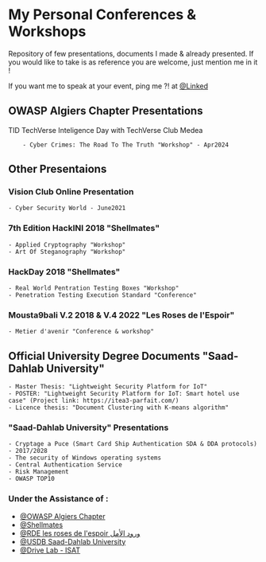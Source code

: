 # My Personal Conferences & Workshops
Repository of few presentations, documents I made & already presented. 
If you would like to take is as reference you are welcome, just mention me in it !

If you want me to speak at your event, ping me ?! at [@Linked](https://www.linkedin.com/in/mehdi-nacer-kerkar-cyber-security-consultant/)



## OWASP Algiers Chapter Presentations
TID TechVerse Inteligence Day with TechVerse Club Medea

        - Cyber Crimes: The Road To The Truth "Workshop" - Apr2024


## Other Presentaions

### Vision Club Online Presentation
    - Cyber Security World - June2021

### 7th Edition HackINI 2018 "Shellmates"

    - Applied Cryptography "Workshop"
    - Art Of Steganography "Workshop"

### HackDay 2018 "Shellmates"

    - Real World Pentration Testing Boxes "Workshop"
    - Penetration Testing Execution Standard "Conference"
    
### Mousta9bali V.2 2018 & V.4 2022 "Les Roses de l'Espoir" 

    - Metier d'avenir "Conference & workshop"

## Official University Degree Documents "Saad-Dahlab University"

    - Master Thesis: "Lightweight Security Platform for IoT"
    - POSTER: "Lightweight Security Platform for IoT: Smart hotel use case" (Project link: https://itea3-parfait.com/)
    - Licence thesis: "Document Clustering with K-means algorithm"

### "Saad-Dahlab University" Presentations 

    - Cryptage a Puce (Smart Card Ship Authentication SDA & DDA protocols) - 2017/2028
    - The security of Windows operating systems
    - Central Authentication Service
    - Risk Management
    - OWASP TOP10


    
 ### Under the Assistance of :
 
 - [@OWASP Algiers Chapter](https://owasp.org/www-chapter-algiers/)
 - [@Shellmates](https://shellmates-club.com)
 - [@RDE les roses de l'espoir ورود الأمل](https://m.facebook.com/100064379903857/)
 - [@USDB Saad-Dahlab University](http://www.univ-blida.dz)
 - [@Drive Lab - ISAT](https://www.isat.fr/formations/laboratoire-drive)
